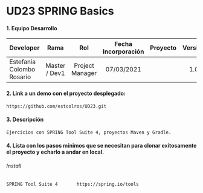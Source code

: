 # UD23 SPRING Basics

#### 1. Equipo Desarrollo 
| Developer | Rama | Rol | Fecha Incorporación | Proyecto | Versión |
| --- | :---:  | :---:  | :---:  | :---: | :---:  |
| Estefania Colombo Rosario | Master / Dev1 | Project Manager | 07/03/2021 |   | 1.0  |

#### 2. Link a un demo con el proyecto desplegado:
```
https://github.com/estcolros/UD23.git
```

#### 3. Descripción 
```
Ejercicios con SPRING Tool Suite 4, proyectos Maven y Gradle.
```

#### 4. Lista con los pasos mínimos que se necesitan para clonar exitosamente el proyecto y echarlo a andar en local.
###### Install
```
SPRING Tool Suite 4       https://spring.io/tools

```
